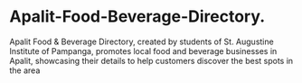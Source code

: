 # Apalit-Food-Beverage-Directory.
Apalit Food &amp; Beverage Directory, created by students of St. Augustine Institute of Pampanga, promotes local food and beverage businesses in Apalit, showcasing their details to help customers discover the best spots in the area
